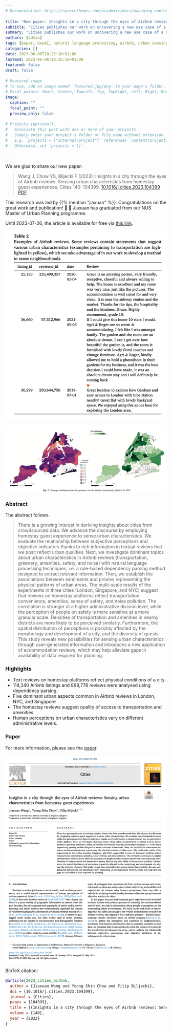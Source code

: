 ```yaml
---
# Documentation: https://sourcethemes.com/academic/docs/managing-content/

title: "New paper: Insights in a city through the eyes of Airbnb reviews: Sensing urban characteristics from homestay guest experiences"
subtitle: "Cities publishes our work on uncovering a new use case of a nascent form of user-generated geographic information."
summary: "Cities publishes our work on uncovering a new use case of a nascent form of user-generated geographic information."
authors: [admin]
tags: [paper, GeoAI, natural language processing, airbnb, urban sensing, urban planning]
categories: []
date: 2023-06-06T18:25:16+01:00
lastmod: 2023-06-06T18:25:16+01:00
featured: false
draft: false

# Featured image
# To use, add an image named `featured.jpg/png` to your page's folder.
# Focal points: Smart, Center, TopLeft, Top, TopRight, Left, Right, BottomLeft, Bottom, BottomRight.
image:
  caption: ""
  focal_point: ""
  preview_only: false

# Projects (optional).
#   Associate this post with one or more of your projects.
#   Simply enter your project's folder or file name without extension.
#   E.g. `projects = ["internal-project"]` references `content/project/deep-learning/index.md`.
#   Otherwise, set `projects = []`.

---
```


We are glad to share our new paper:

> Wang J, Chow YS, Biljecki F (2023): Insights in a city through the eyes of Airbnb reviews: Sensing urban characteristics from homestay guest experiences. Cities 140: 104399. [<i class="ai ai-doi-square ai"></i> 10.1016/j.cities.2023.104399](https://doi.org/10.1016/j.cities.2023.104399) [<i class="far fa-file-pdf"></i> PDF](/publication/2023-cities-airbnb/2023-cities-airbnb.pdf)</i>

This research was led by {{% mention "jiaxuan" %}}.
Congratulations on the great work and publication! :raised_hands: :clap:
Jiaxuan has graduated from our NUS Master of Urban Planning programme.

Until 2023-07-26, the article is available for free via [this link](https://authors.elsevier.com/a/1hCbTy5jOr5h-).

![](1.png)

![](2.png)

### Abstract

The abstract follows.

> There is a growing interest in deriving insights about cities from crowdsourced data. We advance the discourse by employing homestay guest experience to sense urban characteristics. We evaluate the relationship between subjective perceptions and objective indicators thanks to rich information in textual reviews that we posit reflect urban qualities. Next, we investigate dominant topics about urban characteristics in Airbnb reviews (transportation, greenery, amenities, safety, and noise) with natural language processing techniques, i.e. a rule-based dependency parsing method designed to extract relevant information. Then, we establish the associations between sentiments and proxies representing the physical patterns of urban areas. The multi-scale results of the experiments in three cities (London, Singapore, and NYC) suggest that reviews on homestay platforms reflect transportation convenience, amenities, sense of safety, and noise pollution. The correlation is stronger at a higher administrative division level, while the perception of people on safety is more sensitive at a more granular scale. Densities of transportation and amenities in nearby districts are more likely to be perceived similarly. Furthermore, the spatial distribution of perceptions is possibly affected by the morphology and development of a city, and the diversity of guests. This study reveals new possibilities for sensing urban characteristics through user-generated information and introduces a new application of accommodation reviews, which may help alleviate gaps in availability of data required for planning.

### Highlights

+ Text reviews on homestay platforms reflect physical conditions of a city.
+ 114,340 Airbnb listings and 899,776 reviews were analysed using dependency parsing.
+ Five dominant urban aspects common in Airbnb reviews in London, NYC, and Singapore
+ The homestay reviews suggest quality of access to transportation and amenities.
+ Human perceptions on urban characteristics vary on different administrative levels.

### Paper 

For more information, please see the [paper](/publication/2023-cities-airbnb/).

[![](page-one.png)](/publication/2023-cities-airbnb/)

BibTeX citation:
```bibtex
@article{2023_cities_airbnb,
  author = {Jiaxuan Wang and Yoong Shin Chow and Filip Biljecki},
  doi = {10.1016/j.cities.2023.104399},
  journal = {Cities},
  pages = {104399},
  title = {{Insights in a city through the eyes of Airbnb reviews: Sensing urban characteristics from homestay guest experiences}},
  volume = {140},
  year = {2023}
}
```
